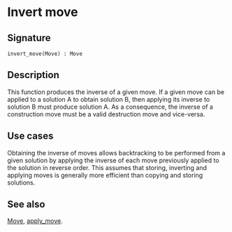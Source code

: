 <!--
SPDX-FileCopyrightText: © 2025 Authors of the ROAR-NET API Specification <https://github.com/roar-net/roar-net-api-spec/blob/main/AUTHORS>

SPDX-License-Identifier: CC-BY-4.0
-->

# Invert move

## Signature

```text
invert_move(Move) : Move
```

## Description

This function produces the inverse of a given move. If a given move
can be applied to a solution A to obtain solution B, then applying its
inverse to solution B must produce solution A. As a consequence, the
inverse of a construction move must be a valid destruction move and
vice-versa.

## Use cases

Obtaining the inverse of moves allows backtracking to be performed
from a given solution by applying the inverse of each move previously
applied to the solution in reverse order. This assumes that storing,
inverting and applying moves is generally more efficient than copying
and storing solutions.

## See also

[Move](../types/Move.md),
[apply\_move](./apply_move.md).
